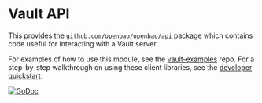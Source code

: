 Vault API
=================

This provides the `github.com/openbao/openbao/api` package which contains code useful for interacting with a Vault server.

For examples of how to use this module, see the [vault-examples](https://github.com/hashicorp/vault-examples) repo.
For a step-by-step walkthrough on using these client libraries, see the [developer quickstart](https://www.vaultproject.io/docs/get-started/developer-qs).

[![GoDoc](https://godoc.org/github.com/openbao/openbao/api?status.png)](https://godoc.org/github.com/openbao/openbao/api)